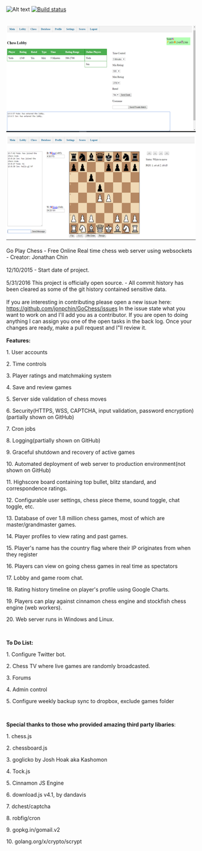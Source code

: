 ![Alt text](https://travis-ci.org/jonpchin/GoChess.svg?branch=master "Travis CI Go Play Chess Image")
[![Build status](https://ci.appveyor.com/api/projects/status/96kvdw3mr190y854?svg=true)](https://ci.appveyor.com/project/jonpchin/gochess)
<br><br>
<br>
![Alt text](/img/screenshots/lobbyresize.png?raw=true "Chess Lobby")
<br>
![Alt text](/img/screenshots/gameResize.png?raw=true "Chess Room")
<br><br>
Go Play Chess - Free Online Real time chess web server using websockets - Creator: Jonathan Chin<br><br>
12/10/2015 - Start date of project.<br><br>
5/31/2016 This project is officially open source. - All commit history has been cleared as some of the git history contained sensitive data. 
<br><br>If you are interesting in contributing please open a new issue here:
https://github.com/jonpchin/GoChess/issues
In the issue state what you want to work on and I'll add you as a contributor. 
If you are open to doing anything I can assign you one of the open tasks in the back log.
Once your changes are ready, make a pull request and I"ll review it.
<br>
<br><b>Features:</b><br>
<p>1. User accounts</p>
<p>2. Time controls</p>
<p>3. Player ratings and matchmaking system </p>
<p>4. Save and review games</p>
<p>5. Server side validation of chess moves</p>
<p>6. Security(HTTPS, WSS, CAPTCHA, input validation, password encryption)(partially shown on GitHub)</p>
<p>7. Cron jobs</p>
<p>8. Logging(partially shown on GitHub)</p>
<p>9. Graceful shutdown and recovery of active games</p>
<p>10. Automated deployment of web server to production environment(not shown on GitHub)</p>
<p>11. Highscore board containing top bullet, blitz standard, and correspondence ratings.</p>
<p>12. Configurable user settings, chess piece theme, sound toggle, chat toggle, etc.</p>
<p>13. Database of over 1.8 million chess games, most of which are master/grandmaster games.</p>
<p>14. Player profiles to view rating and past games.</p>
<p>15. Player's name has the country flag where their IP originates from when they register</p>
<p>16. Players can view on going chess games in real time as spectators</p>
<p>17. Lobby and game room chat.</p>
<p>18. Rating history timeline on player's profile using Google Charts.</p>
<p>19. Players can play against cinnamon chess engine and stockfish chess engine (web workers).</p>
<p>20. Web server runs in Windows and Linux.</p>
<br>
<p><b>To Do List:</b></p>
<p>1. Configure Twitter bot.</p>
<p>2. Chess TV where live games are randomly broadcasted.</p>
<p>3. Forums</p>
<p>4. Admin control</p>
<p>5. Configure weekly backup sync to dropbox, exclude games folder</p>
<br>

<b>Special thanks to those who provided amazing third party libaries</b>:
<p>1. chess.js</p>
<p>2. chessboard.js</p>
<p>3. goglicko by Josh Hoak aka Kashomon</p>
<p>4. Tock.js</p>
<p>5. Cinnamon JS Engine</p>
<p>6. download.js v4.1, by dandavis</p>
<p>7. dchest/captcha</p>
<p>8. robfig/cron</p>
<p>9. gopkg.in/gomail.v2 </p>
<p>10. golang.org/x/crypto/scrypt </p>
